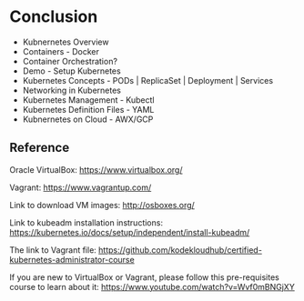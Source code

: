 # Conclusion
- Kubnernetes Overview
- Containers - Docker
- Container Orchestration?
- Demo - Setup Kubernetes
- Kubernetes Concepts - PODs | ReplicaSet | Deployment | Services
- Networking in Kubernetes
- Kubernetes Management - Kubectl
- Kubernetes Definition Files - YAML
- Kubnernetes on Cloud - AWX/GCP

## Reference

Oracle VirtualBox:  https://www.virtualbox.org/

Vagrant: https://www.vagrantup.com/

Link to download VM images: http://osboxes.org/

Link to kubeadm installation instructions: https://kubernetes.io/docs/setup/independent/install-kubeadm/


The link to Vagrant file:
https://github.com/kodekloudhub/certified-kubernetes-administrator-course

If you are new to VirtualBox or Vagrant, please follow this pre-requisites course to learn about it: https://www.youtube.com/watch?v=Wvf0mBNGjXY
